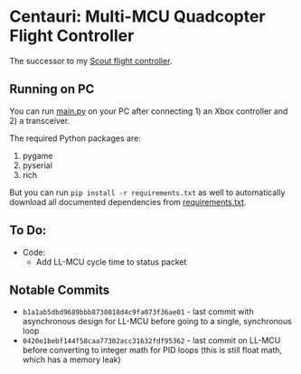 # Centauri: Multi-MCU Quadcopter Flight Controller
The successor to my [Scout flight controller](https://github.com/TimHanewich/scout).

## Running on PC
You can run [main.py](./src/controller/PC/main.py) on your PC after connecting 1) an Xbox controller and 2) a transceiver.

The required Python packages are:
1. pygame
2. pyserial
3. rich

But you can run `pip install -r requirements.txt` as well to automatically download all documented dependencies from [requirements.txt](./src/controller/PC/requirements.txt).

## To Do:
- Code:
    - Add LL-MCU cycle time to status packet

## Notable Commits
- `b1a1ab5dbd9689bbb8738018d4c9fa073f36ae01` - last commit with asynchronous design for LL-MCU before going to a single, synchronous loop
- `0420e1bebf144f58caa77302acc31632fdf95362` - last commit on LL-MCU before converting to integer math for PID loops (this is still float math, which has a memory leak)